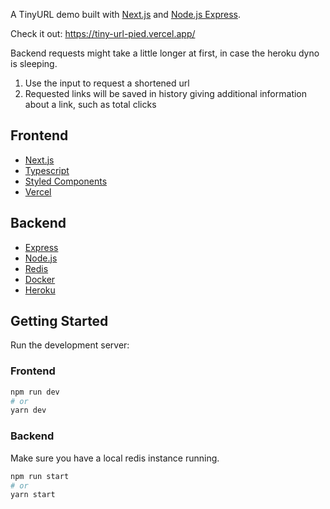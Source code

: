 A TinyURL demo built with [Next.js](https://nextjs.org/) and [Node.js Express](https://expressjs.com/de/).

Check it out: https://tiny-url-pied.vercel.app/ 

Backend requests might take a little longer at first, in case the heroku dyno is sleeping.

1. Use the input to request a shortened url
2. Requested links will be saved in history giving additional information about a link, such as total clicks

## Frontend
- [Next.js](https://nextjs.org/)
- [Typescript](https://www.typescriptlang.org/)
- [Styled Components](https://styled-components.com/)
- [Vercel](https://vercel.com/)

## Backend
- [Express](https://expressjs.com/de/)
- [Node.js](https://nodejs.org/en/)
- [Redis](https://redis.io/)
- [Docker](https://www.docker.com/)
- [Heroku](https://www.heroku.com/)

## Getting Started
Run the development server:

### Frontend
```bash
npm run dev
# or
yarn dev
```

### Backend
Make sure you have a local redis instance running.

```bash
npm run start
# or
yarn start
```
